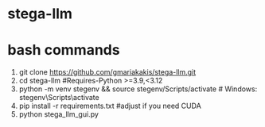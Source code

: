 # stega-llm
# bash commands
1) git clone https://github.com/gmariakakis/stega-llm.git
2) cd stega-llm
 #Requires-Python >=3.9,<3.12 
3) python -m venv stegenv && source stegenv/Scripts/activate   # Windows: stegenv\Scripts\activate
4) pip install -r requirements.txt  #adjust if you need CUDA 
5) python stega_llm_gui.py
